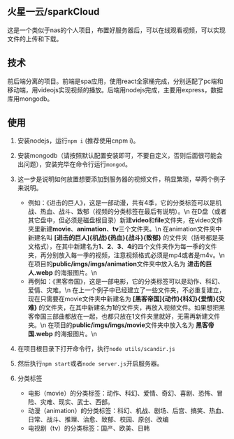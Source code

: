 ## 火星一云/sparkCloud

这是一个类似于nas的个人项目，布置好服务器后，可以在线观看视频，可以实现文件的上传和下载。

## 技术
前后端分离的项目。前端是spa应用，使用react全家桶完成，分别适配了pc端和移动端，用videojs实现视频的播放。后端用nodejs完成，主要用express，数据库用mongodb。

## 使用
1. 安装nodejs，运行```npm i``` (推荐使用cnpm i)。

2. 安装mongodb（请按照默认配置安装即可，不要自定义，否则后面很可能会出问题），安装完毕在命令行运行```mongod```。

3. 这一步是说明如何放置想要添加到服务器的视频文件，稍显繁琐，举两个例子来说明。
   + 例如：《进击的巨人》，这是一部动漫，共有4季，它的分类标签可以是机战、热血、战斗、致郁（视频的分类标签在最后有说明）。\n
   在D盘（或者其它盘中，但必须是磁盘根目录）新建**video**和**file**文件夹，在video文件夹里新建**movie**、**animation**、**tv**三个文件夹。\n
在animation文件夹中新建名叫 **[进击的巨人]{机战}{热血}{战斗}{致郁}** 的文件夹（括号都是英文格式），在其中新建名为**1**、**2**、**3**、**4**的四个文件夹作为每一季的文件夹，再分别放入每一季的视频，注意视频格式必须是mp4或者是m4v。\n
   在项目的**public/imgs/imgs/animation**文件夹中放入名为 **进击的巨人.webp** 的海报图片。\n
   + 再例如：《黑客帝国》，这是一部电影，它的分类标签可以是动作、科幻、爱情、灾难。\n
   在上一个例子中已经建立了一些文件夹，不必重复建立，现在只需要在movie文件夹中新建名为 **[黑客帝国]{动作}{科幻}{爱情}{灾难}** 的文件夹，在其中新建名为**1**的文件夹，再放入视频文件。如果想把黑客帝国三部曲都放在一起，也都只放在1文件夹里就好，无需再新建文件夹。\n
   在项目的**public/imgs/imgs/movie**文件夹中放入名为 **黑客帝国.webp** 的海报图片。\n

4. 在项目根目录下打开命令行，执行```node utils/scandir.js```

5. 然后执行```npm start```或者```node server.js```开启服务器。

6. 分类标签
   + 电影（movie）的分类标签：动作、科幻、爱情、奇幻、喜剧、恐怖、冒险、灾难、现实、武士、西部。
   + 动漫（animation）的分类标签：科幻、机战、剧场、后宫、搞笑、热血、日常、战斗、推理、治愈、致郁、校园、原创、改编
   + 电视剧（tv）的分类标签：国产、欧美、日韩
